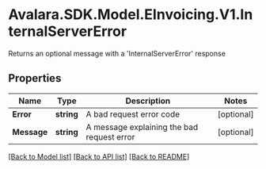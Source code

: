 # Avalara.SDK.Model.EInvoicing.V1.InternalServerError
Returns an optional message with a 'InternalServerError' response

## Properties

Name | Type | Description | Notes
------------ | ------------- | ------------- | -------------
**Error** | **string** | A bad request error code | [optional] 
**Message** | **string** | A message explaining the bad request error | [optional] 

[[Back to Model list]](../../../README.md#documentation-for-models) [[Back to API list]](../../../README.md#documentation-for-api-endpoints) [[Back to README]](../../../README.md)

